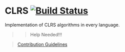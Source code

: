 # CLRS [![Build Status](https://travis-ci.org/znck/clrs.svg)](https://travis-ci.org/znck/clrs)
Implementation of CLRS algorithms in every language.

>> Help Needed!!! 

> [Contribution Guidelines](https://github.com/znck/clrs/blob/master/CONTRIBUTING.MD)
